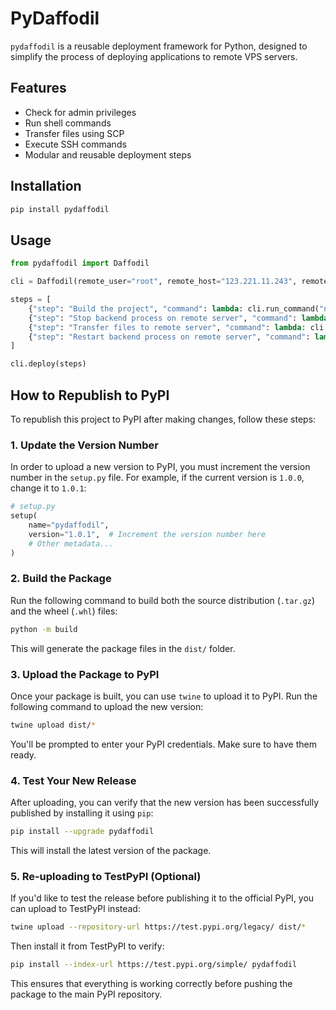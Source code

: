 
# PyDaffodil

`pydaffodil` is a reusable deployment framework for Python, designed to simplify the process of deploying applications to remote VPS servers.

## Features

- Check for admin privileges
- Run shell commands
- Transfer files using SCP
- Execute SSH commands
- Modular and reusable deployment steps

## Installation

```bash
pip install pydaffodil
```

## Usage

```py
from pydaffodil import Daffodil

cli = Daffodil(remote_user="root", remote_host="123.221.11.243", remote_path="/root/prod/bccs")

steps = [
    {"step": "Build the project", "command": lambda: cli.run_command("npm run build")},
    {"step": "Stop backend process on remote server", "command": lambda: cli.ssh_command("sudo forever stop 1")},
    {"step": "Transfer files to remote server", "command": lambda: cli.transfer_files("build")},
    {"step": "Restart backend process on remote server", "command": lambda: cli.ssh_command("sudo forever restartall")}
]

cli.deploy(steps)
```

## How to Republish to PyPI

To republish this project to PyPI after making changes, follow these steps:

### 1. **Update the Version Number**
In order to upload a new version to PyPI, you must increment the version number in the `setup.py` file. For example, if the current version is `1.0.0`, change it to `1.0.1`:

```python
# setup.py
setup(
    name="pydaffodil",
    version="1.0.1",  # Increment the version number here
    # Other metadata...
)
```

### 2. **Build the Package**

Run the following command to build both the source distribution (`.tar.gz`) and the wheel (`.whl`) files:

```bash
python -m build
```

This will generate the package files in the `dist/` folder.

### 3. **Upload the Package to PyPI**

Once your package is built, you can use `twine` to upload it to PyPI. Run the following command to upload the new version:

```bash
twine upload dist/*
```

You'll be prompted to enter your PyPI credentials. Make sure to have them ready.

### 4. **Test Your New Release**

After uploading, you can verify that the new version has been successfully published by installing it using `pip`:

```bash
pip install --upgrade pydaffodil
```

This will install the latest version of the package.

### 5. **Re-uploading to TestPyPI (Optional)**

If you'd like to test the release before publishing it to the official PyPI, you can upload to TestPyPI instead:

```bash
twine upload --repository-url https://test.pypi.org/legacy/ dist/*
```

Then install it from TestPyPI to verify:

```bash
pip install --index-url https://test.pypi.org/simple/ pydaffodil
```

This ensures that everything is working correctly before pushing the package to the main PyPI repository.
